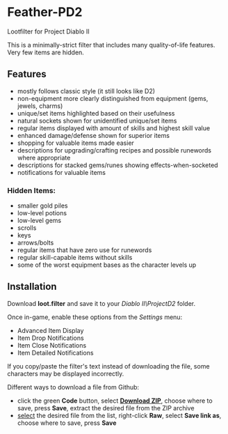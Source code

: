 # Feather-PD2
Lootfilter for Project Diablo II

This is a minimally-strict filter that includes many quality-of-life features. Very few items are hidden.

## Features
* mostly follows classic style (it still looks like D2)
* non-equipment more clearly distinguished from equipment (gems, jewels, charms)
* unique/set items highlighted based on their usefulness
* natural sockets shown for unidentified unique/set items
* regular items displayed with amount of skills and highest skill value
* enhanced damage/defense shown for superior items
* shopping for valuable items made easier
* descriptions for upgrading/crafting recipes and possible runewords where appropriate
* descriptions for stacked gems/runes showing effects-when-socketed
* notifications for valuable items

### Hidden Items:
* smaller gold piles
* low-level potions
* low-level gems
* scrolls
* keys
* arrows/bolts
* regular items that have zero use for runewords
* regular skill-capable items without skills
* some of the worst equipment bases as the character levels up

## Installation
Download **loot.filter** and save it to your *Diablo II\ProjectD2* folder.

Once in-game, enable these options from the *Settings* menu:
* Advanced Item Display
* Item Drop Notifications
* Item Close Notifications
* Item Detailed Notifications

If you copy/paste the filter's text instead of downloading the file, some characters may be displayed incorrectly.

Different ways to download a file from Github:
* click the green **Code** button, select [**Download ZIP**](https://github.com/BetweenWalls/Feather-PD2/archive/main.zip), choose where to save, press **Save**, extract the desired file from the ZIP archive
* [select](https://github.com/BetweenWalls/Feather-PD2/blob/main/loot.filter) the desired file from the list, right-click **Raw**, select **Save link as**, choose where to save, press **Save**
